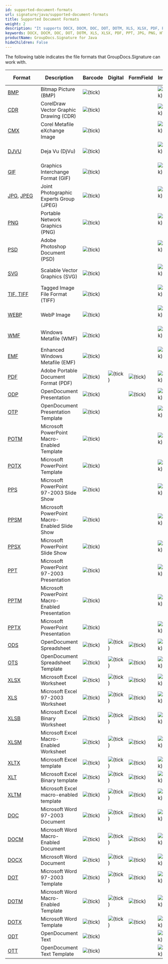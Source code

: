```yaml
---
id: supported-document-formats
url: signature/java/supported-document-formats
title: Supported Document Formats
weight: 2
description: "It supports DOCX, DOCM, DOC, DOT, DOTM, XLS, XLSX, PDF, PPT, JPG, PNG, HTML, EML and many more."
keywords: DOCX, DOCM, DOC, DOT, DOTM, XLS, XLSX, PDF, PPT, JPG, PNG, HTML, EML
productName: GroupDocs.Signature for Java
hideChildren: False
---
```

The following table indicates the file formats that GroupDocs.Signature can work with.

| Format | Description | Barcode | Digital | FormField | Image | Metadata | QR-code | Stamp | Text |
| --- | --- | --- | --- | --- | --- | --- | --- | --- | --- |
| [BMP](https://docs.fileformat.com/image/bmp/) | Bitmap Picture (BMP) | ![(tick)](/signature/java/images/check.png) |   |   | ![(tick)](/signature/java/images/check.png) |   | ![(tick)](/signature/java/images/check.png) | ![(tick)](/signature/java/images/check.png) | ![(tick)](/signature/java/images/check.png) |
| [CDR](https://docs.fileformat.com/image/cdr/) | CorelDraw Vector Graphic Drawing (CDR) | ![(tick)](/signature/java/images/check.png) |   |   | ![(tick)](/signature/java/images/check.png) |   | ![(tick)](/signature/java/images/check.png) | ![(tick)](/signature/java/images/check.png) | ![(tick)](/signature/java/images/check.png) |
| [CMX](https://docs.fileformat.com/image/cmx/) | Corel Metafile eXchange Image | ![(tick)](/signature/java/images/check.png) |   |   | ![(tick)](/signature/java/images/check.png)  |   | ![(tick)](/signature/java/images/check.png) | ![(tick)](/signature/java/images/check.png) | ![(tick)](/signature/java/images/check.png) |
| [DJVU](https://docs.fileformat.com/image/djvu/) | Deja Vu (DjVu) | ![(tick)](/signature/java/images/check.png) |   |   | ![(tick)](/signature/java/images/check.png)  |   | ![(tick)](/signature/java/images/check.png) | ![(tick)](/signature/java/images/check.png) | ![(tick)](/signature/java/images/check.png) |
| [GIF](https://docs.fileformat.com/image/gif/) | Graphics Interchange Format (GIF) | ![(tick)](/signature/java/images/check.png) |   |   | ![(tick)](/signature/java/images/check.png)  |   | ![(tick)](/signature/java/images/check.png) | ![(tick)](/signature/java/images/check.png) | ![(tick)](/signature/java/images/check.png) |
| [JPG](https://docs.fileformat.com/image/jpeg/), [JPEG](https://docs.fileformat.com/image/jpeg/)   | Joint Photographic Experts Group (JPEG) | ![(tick)](/signature/java/images/check.png) |   |   | ![(tick)](/signature/java/images/check.png)  | ![(tick)](/signature/java/images/check.png) | ![(tick)](/signature/java/images/check.png) | ![(tick)](/signature/java/images/check.png) | ![(tick)](/signature/java/images/check.png) |
| [PNG](https://docs.fileformat.com/image/png/) | Portable Network Graphics (PNG) | ![(tick)](/signature/java/images/check.png) |   |   | ![(tick)](/signature/java/images/check.png)  | ![(tick)](/signature/java/images/check.png) | ![(tick)](/signature/java/images/check.png) | ![(tick)](/signature/java/images/check.png) | ![(tick)](/signature/java/images/check.png) |
| [PSD](https://docs.fileformat.com/image/psd/) | Adobe Photoshop Document (PSD) | ![(tick)](/signature/java/images/check.png) |   |   | ![(tick)](/signature/java/images/check.png)  | ![(tick)](/signature/java/images/check.png) | ![(tick)](/signature/java/images/check.png) | ![(tick)](/signature/java/images/check.png) | ![(tick)](/signature/java/images/check.png) |
| [SVG](https://docs.fileformat.com/page-description-language/svg/) | Scalable Vector Graphics (SVG) | ![(tick)](/signature/java/images/check.png) |   |   | ![(tick)](/signature/java/images/check.png)  | ![(tick)](/signature/java/images/check.png) | ![(tick)](/signature/java/images/check.png) | ![(tick)](/signature/java/images/check.png) | ![(tick)](/signature/java/images/check.png) |
| [TIF](https://docs.fileformat.com/specification/image/tiff/)[, ](https://docs.fileformat.com/image/tiff/)[TIFF](https://docs.fileformat.com/specification/image/tiff/) | Tagged Image File Format (TIFF) | ![(tick)](/signature/java/images/check.png) |   |   | ![(tick)](/signature/java/images/check.png)  | ![(tick)](/signature/java/images/check.png) | ![(tick)](/signature/java/images/check.png) | ![(tick)](/signature/java/images/check.png) | ![(tick)](/signature/java/images/check.png) |
| [WEBP](https://docs.fileformat.com/image/webp/) | WebP Image | ![(tick)](/signature/java/images/check.png) |   |   | ![(tick)](/signature/java/images/check.png)  |   | ![(tick)](/signature/java/images/check.png) | ![(tick)](/signature/java/images/check.png) | ![(tick)](/signature/java/images/check.png) |
| [WMF](https://docs.fileformat.com/image/wmf/) | Windows Metafile (WMF) | ![(tick)](/signature/java/images/check.png) |   |   | ![(tick)](/signature/java/images/check.png)  |   | ![(tick)](/signature/java/images/check.png) | ![(tick)](/signature/java/images/check.png) | ![(tick)](/signature/java/images/check.png) |
| [EMF](https://docs.fileformat.com/image/emf/) | Enhanced Windows Metafile (EMF) | ![(tick)](/signature/java/images/check.png) |   |   | ![(tick)](/signature/java/images/check.png)  |   | ![(tick)](/signature/java/images/check.png) | ![(tick)](/signature/java/images/check.png) | ![(tick)](/signature/java/images/check.png) |
| [PDF](https://docs.fileformat.com/pdf/) | Adobe Portable Document Format (PDF) | ![(tick)](/signature/java/images/check.png) | ![(tick)](/signature/java/images/check.png) | ![(tick)](/signature/java/images/check.png) | ![(tick)](/signature/java/images/check.png) | ![(tick)](/signature/java/images/check.png) | ![(tick)](/signature/java/images/check.png) | ![(tick)](/signature/java/images/check.png) | ![(tick)](/signature/java/images/check.png) |
| [ODP](https://docs.fileformat.com/presentation/odp/) | OpenDocument Presentation | ![(tick)](/signature/java/images/check.png) |   | ![(tick)](/signature/java/images/check.png) | ![(tick)](/signature/java/images/check.png) | ![(tick)](/signature/java/images/check.png) | ![(tick)](/signature/java/images/check.png) | ![(tick)](/signature/java/images/check.png) | ![(tick)](/signature/java/images/check.png) |
| [OTP](https://docs.fileformat.com/presentation/otp/) | OpenDocument Presentation Template | ![(tick)](/signature/java/images/check.png) |   |   | ![(tick)](/signature/java/images/check.png) | ![(tick)](/signature/java/images/check.png) | ![(tick)](/signature/java/images/check.png) | ![(tick)](/signature/java/images/check.png) | ![(tick)](/signature/java/images/check.png) |
| [POTM](https://docs.fileformat.com/presentation/potm/) | Microsoft PowerPoint Macro-Enabled Template | ![(tick)](/signature/java/images/check.png) |   |   | ![(tick)](/signature/java/images/check.png) | ![(tick)](/signature/java/images/check.png) | ![(tick)](/signature/java/images/check.png) | ![(tick)](/signature/java/images/check.png) | ![(tick)](/signature/java/images/check.png) |
| [POTX](https://docs.fileformat.com/presentation/potx/) | Microsoft PowerPoint Template | ![(tick)](/signature/java/images/check.png) |   |   | ![(tick)](/signature/java/images/check.png) | ![(tick)](/signature/java/images/check.png) | ![(tick)](/signature/java/images/check.png) | ![(tick)](/signature/java/images/check.png) | ![(tick)](/signature/java/images/check.png) |
| [PPS](https://docs.fileformat.com/presentation/pps/) | Microsoft PowerPoint 97-2003 Slide Show | ![(tick)](/signature/java/images/check.png) |   |   | ![(tick)](/signature/java/images/check.png) | ![(tick)](/signature/java/images/check.png) | ![(tick)](/signature/java/images/check.png) | ![(tick)](/signature/java/images/check.png) | ![(tick)](/signature/java/images/check.png) |
| [PPSM](https://docs.fileformat.com/presentation/ppsm/) | Microsoft PowerPoint Macro-Enabled Slide Show | ![(tick)](/signature/java/images/check.png) |   |   | ![(tick)](/signature/java/images/check.png) | ![(tick)](/signature/java/images/check.png) | ![(tick)](/signature/java/images/check.png) | ![(tick)](/signature/java/images/check.png) | ![(tick)](/signature/java/images/check.png) |
| [PPSX](https://docs.fileformat.com/presentation/ppsx/) | Microsoft PowerPoint Slide Show | ![(tick)](/signature/java/images/check.png) |   |   | ![(tick)](/signature/java/images/check.png) | ![(tick)](/signature/java/images/check.png) | ![(tick)](/signature/java/images/check.png) | ![(tick)](/signature/java/images/check.png) | ![(tick)](/signature/java/images/check.png) |
| [PPT](https://docs.fileformat.com/presentation/ppt/) | Microsoft PowerPoint 97-2003 Presentation | ![(tick)](/signature/java/images/check.png) |   |   | ![(tick)](/signature/java/images/check.png) | ![(tick)](/signature/java/images/check.png) | ![(tick)](/signature/java/images/check.png) | ![(tick)](/signature/java/images/check.png) | ![(tick)](/signature/java/images/check.png) |
| [PPTM](https://docs.fileformat.com/presentation/pptm/) | Microsoft PowerPoint Macro-Enabled Presentation | ![(tick)](/signature/java/images/check.png) |   |   | ![(tick)](/signature/java/images/check.png) | ![(tick)](/signature/java/images/check.png) | ![(tick)](/signature/java/images/check.png) | ![(tick)](/signature/java/images/check.png) | ![(tick)](/signature/java/images/check.png) |
| [PPTX](https://docs.fileformat.com/presentation/pptx/) | Microsoft PowerPoint Presentation | ![(tick)](/signature/java/images/check.png) |   |   | ![(tick)](/signature/java/images/check.png) | ![(tick)](/signature/java/images/check.png) | ![(tick)](/signature/java/images/check.png) | ![(tick)](/signature/java/images/check.png) | ![(tick)](/signature/java/images/check.png) |
| [ODS](https://docs.fileformat.com/spreadsheet/ods/) | OpenDocument Spreadsheet | ![(tick)](/signature/java/images/check.png) | ![(tick)](/signature/java/images/check.png) | ![(tick)](/signature/java/images/check.png) | ![(tick)](/signature/java/images/check.png) | ![(tick)](/signature/java/images/check.png) | ![(tick)](/signature/java/images/check.png) | ![(tick)](/signature/java/images/check.png) | ![(tick)](/signature/java/images/check.png) |
| [OTS](https://docs.fileformat.com/spreadsheet/ots/) | OpenDocument Spreadsheet Template | ![(tick)](/signature/java/images/check.png) | ![(tick)](/signature/java/images/check.png) | ![(tick)](/signature/java/images/check.png) | ![(tick)](/signature/java/images/check.png) | ![(tick)](/signature/java/images/check.png) | ![(tick)](/signature/java/images/check.png) | ![(tick)](/signature/java/images/check.png) | ![(tick)](/signature/java/images/check.png) |
| [XLSX](https://docs.fileformat.com/spreadsheet/xlsx/) | Microsoft Excel Worksheet | ![(tick)](/signature/java/images/check.png) | ![(tick)](/signature/java/images/check.png) | ![(tick)](/signature/java/images/check.png) | ![(tick)](/signature/java/images/check.png) | ![(tick)](/signature/java/images/check.png) | ![(tick)](/signature/java/images/check.png) | ![(tick)](/signature/java/images/check.png) | ![(tick)](/signature/java/images/check.png) |
| [XLS](https://docs.fileformat.com/spreadsheet/xls/) | Microsoft Excel 97-2003 Worksheet | ![(tick)](/signature/java/images/check.png) | ![(tick)](/signature/java/images/check.png) | ![(tick)](/signature/java/images/check.png) | ![(tick)](/signature/java/images/check.png) | ![(tick)](/signature/java/images/check.png) | ![(tick)](/signature/java/images/check.png) | ![(tick)](/signature/java/images/check.png) | ![(tick)](/signature/java/images/check.png) |
| [XLSB](https://docs.fileformat.com/spreadsheet/xlsb/) | Microsoft Excel Binary Worksheet | ![(tick)](/signature/java/images/check.png) | ![(tick)](/signature/java/images/check.png) | ![(tick)](/signature/java/images/check.png) | ![(tick)](/signature/java/images/check.png) | ![(tick)](/signature/java/images/check.png) | ![(tick)](/signature/java/images/check.png) | ![(tick)](/signature/java/images/check.png) | ![(tick)](/signature/java/images/check.png) |
| [XLSM](https://docs.fileformat.com/spreadsheet/xlsm/) | Microsoft Excel Macro-Enabled Worksheet | ![(tick)](/signature/java/images/check.png) | ![(tick)](/signature/java/images/check.png) | ![(tick)](/signature/java/images/check.png) | ![(tick)](/signature/java/images/check.png) | ![(tick)](/signature/java/images/check.png) | ![(tick)](/signature/java/images/check.png) | ![(tick)](/signature/java/images/check.png) | ![(tick)](/signature/java/images/check.png) |
| [XLTX](https://docs.fileformat.com/spreadsheet/xltx/) | Microsoft Excel template | ![(tick)](/signature/java/images/check.png) | ![(tick)](/signature/java/images/check.png) | ![(tick)](/signature/java/images/check.png) | ![(tick)](/signature/java/images/check.png) | ![(tick)](/signature/java/images/check.png) | ![(tick)](/signature/java/images/check.png) | ![(tick)](/signature/java/images/check.png) | ![(tick)](/signature/java/images/check.png) |
| [XLT](https://docs.fileformat.com/spreadsheet/xlt/) | Microsoft Excel Binary template | ![(tick)](/signature/java/images/check.png) | ![(tick)](/signature/java/images/check.png) | ![(tick)](/signature/java/images/check.png) | ![(tick)](/signature/java/images/check.png) | ![(tick)](/signature/java/images/check.png) | ![(tick)](/signature/java/images/check.png) | ![(tick)](/signature/java/images/check.png) | ![(tick)](/signature/java/images/check.png) |
| [XLTM](https://docs.fileformat.com/spreadsheet/xltm/) | Microsoft Excel macro-enabled template | ![(tick)](/signature/java/images/check.png) | ![(tick)](/signature/java/images/check.png) | ![(tick)](/signature/java/images/check.png) | ![(tick)](/signature/java/images/check.png) | ![(tick)](/signature/java/images/check.png) | ![(tick)](/signature/java/images/check.png) | ![(tick)](/signature/java/images/check.png) | ![(tick)](/signature/java/images/check.png) |
| [DOC](https://docs.fileformat.com/word-processing/doc/) | Microsoft Word 97-2003 Document | ![(tick)](/signature/java/images/check.png) | ![(tick)](/signature/java/images/check.png) | ![(tick)](/signature/java/images/check.png) | ![(tick)](/signature/java/images/check.png) | ![(tick)](/signature/java/images/check.png) | ![(tick)](/signature/java/images/check.png) | ![(tick)](/signature/java/images/check.png) | ![(tick)](/signature/java/images/check.png) |
| [DOCM](https://docs.fileformat.com/word-processing/docm/) | Microsoft Word Macro-Enabled Document | ![(tick)](/signature/java/images/check.png) | ![(tick)](/signature/java/images/check.png) | ![(tick)](/signature/java/images/check.png) | ![(tick)](/signature/java/images/check.png) | ![(tick)](/signature/java/images/check.png) | ![(tick)](/signature/java/images/check.png) | ![(tick)](/signature/java/images/check.png) | ![(tick)](/signature/java/images/check.png) |
| [DOCX](https://docs.fileformat.com/word-processing/docx/) | Microsoft Word Document | ![(tick)](/signature/java/images/check.png) | ![(tick)](/signature/java/images/check.png) | ![(tick)](/signature/java/images/check.png) | ![(tick)](/signature/java/images/check.png) | ![(tick)](/signature/java/images/check.png) | ![(tick)](/signature/java/images/check.png) | ![(tick)](/signature/java/images/check.png) | ![(tick)](/signature/java/images/check.png) |
| [DOT](https://docs.fileformat.com/word-processing/dot/) | Microsoft Word 97-2003 Template | ![(tick)](/signature/java/images/check.png) | ![(tick)](/signature/java/images/check.png) | ![(tick)](/signature/java/images/check.png) | ![(tick)](/signature/java/images/check.png) | ![(tick)](/signature/java/images/check.png) | ![(tick)](/signature/java/images/check.png) | ![(tick)](/signature/java/images/check.png) | ![(tick)](/signature/java/images/check.png) |
| [DOTM](https://docs.fileformat.com/word-processing/dotm/) | Microsoft Word Macro-Enabled Template | ![(tick)](/signature/java/images/check.png) | ![(tick)](/signature/java/images/check.png) | ![(tick)](/signature/java/images/check.png) | ![(tick)](/signature/java/images/check.png) | ![(tick)](/signature/java/images/check.png) | ![(tick)](/signature/java/images/check.png) | ![(tick)](/signature/java/images/check.png) | ![(tick)](/signature/java/images/check.png) |
| [DOTX](https://docs.fileformat.com/word-processing/dotx/) | Microsoft Word Template | ![(tick)](/signature/java/images/check.png) | ![(tick)](/signature/java/images/check.png) | ![(tick)](/signature/java/images/check.png) | ![(tick)](/signature/java/images/check.png) | ![(tick)](/signature/java/images/check.png) | ![(tick)](/signature/java/images/check.png) | ![(tick)](/signature/java/images/check.png) | ![(tick)](/signature/java/images/check.png) |
| [ODT](https://docs.fileformat.com/word-processing/odt/) | OpenDocument Text | ![(tick)](/signature/java/images/check.png) |   |   | ![(tick)](/signature/java/images/check.png) | ![(tick)](/signature/java/images/check.png) | ![(tick)](/signature/java/images/check.png) | ![(tick)](/signature/java/images/check.png) | ![(tick)](/signature/java/images/check.png) |
| [OTT](https://docs.fileformat.com/word-processing/ott/) | OpenDocument Text Template | ![(tick)](/signature/java/images/check.png) |   |   | ![(tick)](/signature/java/images/check.png) | ![(tick)](/signature/java/images/check.png) | ![(tick)](/signature/java/images/check.png) | ![(tick)](/signature/java/images/check.png) | ![(tick)](/signature/java/images/check.png) |
